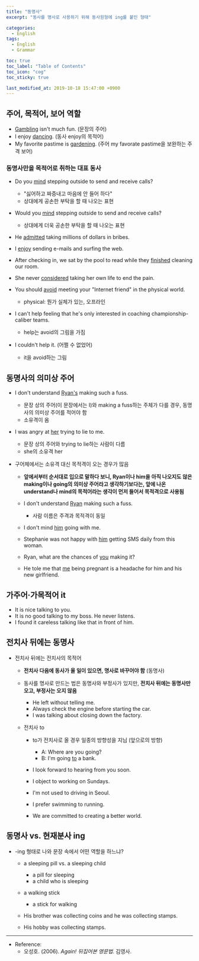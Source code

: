 ```yaml
---
title: "동명사"
excerpt: "동사를 명사로 사용하기 위해 동사원형에 ing를 붙인 형태"

categories:
  - English
tags:
  - English
  - Grammar

toc: true 
toc_label: "Table of Contents" 
toc_icon: "cog"
toc_sticky: true 

last_modified_at: 2019-10-18 15:47:00 +0900
---
```


## 주어, 목적어, 보어 역할
* <u>Gambling</u> isn't much fun. (문장의 주어)
* I enjoy <u>dancing</u>. (동사 enjoy의 목적어)
* My favorite pastime is <u>gardening</u>. (주어 my favorate pastime을 보완하는 주격 보어)

### 동명사만을 목적어로 취하는 대표 동사
* Do you <u>mind</u> stepping outside to send and receive calls?
    * "싫어하고 짜증내고 마음에 안 들어 하다"
    * 상대에게 공손한 부탁을 할 때 나오는 표현
* Would you <u>mind</u> stepping outside to send and receive calls?
    * 상대에게 더욱 공손한 부탁을 할 때 나오는 표현
    
* He <u>admitted</u> taking millions of dollars in bribes.
* I <u>enjoy</u> sending e-mails and surfing the web.
* After checking in, we sat by the pool to read while they <u>finished</u> cleaning our room.
* She never <u>considered</u> taking her own life to end the pain.
* You should <u>avoid</u> meeting your "Internet friend" in the physical world.
    * physical: 뭔가 실체가 있는, 오프라인

* I can't help feeling that he's only interested in coaching championship-caliber teams.
    * help는 avoid의 그림을 가짐
* I couldn't help it. (어쩔 수 없었어)
    * it을 avoid하는 그림

## 동명사의 의미상 주어
* I don't understand <u>Ryan's</u> making such a fuss.
    * 문장 상의 주어(이 문장에서는 I)와 making a fuss하는 주체가 다를 경우, 동명사의 의미상 주어를 적어야 함
    * 소유격이 옴

* I was angry at <u>her</u> trying to lie to me.
    * 문장 상의 주어와 trying to lie하는 사람이 다름
    * she의 소유격 her

* 구어체에서는 소유격 대신 목적격이 오는 경우가 많음
    * **앞에서부터 순서대로 입으로 말하다 보니, Ryan이나 him을 아직 나오지도 않은 making이나 going의 의미상 주어라고 생각하기보다는, 앞에 나온 understand나 mind의 목적어라는 생각이 먼저 들어서 목적격으로 사용됨**

    * I don't understand <u>Ryan</u> making such a fuss.
        * 사람 이름은 주격과 목적격이 동일
    * I don't mind <u>him</u> going with me.
    * Stephanie was not happy with <u>him</u> getting SMS daily from this woman.
    * Ryan, what are the chances of <u>you</u> making it?
    * He tole me that <u>me</u> being pregnant is a headache for him and his new girlfriend.

## 가주어·가목적어 it
* It is nice talking to you.
* It is no good talking to my boss. He never listens.
* I found it careless talking like that in front of him.

## 전치사 뒤에는 동명사
* 전치사 뒤에는 전치사의 목적어
    * **전치사 다음에 동사가 올 일이 있으면, 명사로 바꾸어야 함** (동명사)
    * 동사를 명사로 만드는 법은 동명사와 부정사가 있지만, **전치사 뒤에는 동명사만 오고, 부정사는 오지 않음**
        * He left without telling me.
        * Always check the engine before starting the car.
        * I was talking about closing down the factory.

    * 전치사 to
        * to가 전치사로 올 경우 일종의 방향성을 지님 (앞으로의 방향)
            * A: Where are you going?
            * B: I'm going <u>to</u> a bank.

        * I look forward to hearing from you soon.
        * I object to working on Sundays.
        * I'm not used to driving in Seoul.
        * I prefer swimming to running.
        * We are committed to creating a better world.

## 동명사 vs. 현재분사 ing
* -ing 형태로 나와 문장 속에서 어떤 역할을 하느냐?
    * a sleeping pill vs. a sleeping child
        * a pill for sleeping
        * a child who is sleeping
     
    * a walking stick
        * a stick for walking

    * His brother was collecting coins and he was collecting stamps.
    * His hobby was collecting stamps.

*** 

* Reference: 
    * 오성호. (2006). *Again! 뒤집어본 영문법*. 김영사.
